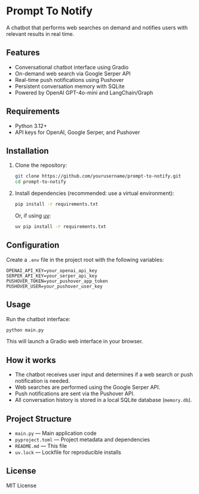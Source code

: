 # Prompt To Notify

A chatbot that performs web searches on demand and notifies users with relevant results in real time.

## Features

- Conversational chatbot interface using Gradio
- On-demand web search via Google Serper API
- Real-time push notifications using Pushover
- Persistent conversation memory with SQLite
- Powered by OpenAI GPT-4o-mini and LangChain/Graph

## Requirements

- Python 3.12+
- API keys for OpenAI, Google Serper, and Pushover

## Installation

1. Clone the repository:
   ```sh
   git clone https://github.com/yourusername/prompt-to-notify.git
   cd prompt-to-notify
   ```
2. Install dependencies (recommended: use a virtual environment):
   ```sh
   pip install -r requirements.txt
   ```
   Or, if using [uv](https://github.com/astral-sh/uv):
   ```sh
   uv pip install -r requirements.txt
   ```

## Configuration

Create a `.env` file in the project root with the following variables:

```
OPENAI_API_KEY=your_openai_api_key
SERPER_API_KEY=your_serper_api_key
PUSHOVER_TOKEN=your_pushover_app_token
PUSHOVER_USER=your_pushover_user_key
```

## Usage

Run the chatbot interface:

```sh
python main.py
```

This will launch a Gradio web interface in your browser.

## How it works

- The chatbot receives user input and determines if a web search or push notification is needed.
- Web searches are performed using the Google Serper API.
- Push notifications are sent via the Pushover API.
- All conversation history is stored in a local SQLite database (`memory.db`).

## Project Structure

- `main.py` — Main application code
- `pyproject.toml` — Project metadata and dependencies
- `README.md` — This file
- `uv.lock` — Lockfile for reproducible installs

## License

MIT License
